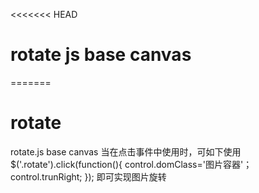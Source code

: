 <<<<<<< HEAD
# rotate js base canvas
=======
# rotate
rotate.js base canvas
当在点击事件中使用时，可如下使用
$('.rotate').click(function(){
  control.domClass='图片容器'；
  control.trunRight;
});
即可实现图片旋转
